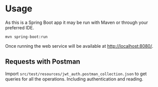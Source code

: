# Usage

As this is a Spring Boot app it may be run with Maven or through your preferred IDE.

```
mvn spring-boot:run
```

Once running the web service will be available at [http://localhost:8080/](http://localhost:8080/).

## Requests with Postman

Import `src/test/resources/jwt_auth.postman_collection.json` to get queries for all the operations. Including authentication and reading.
